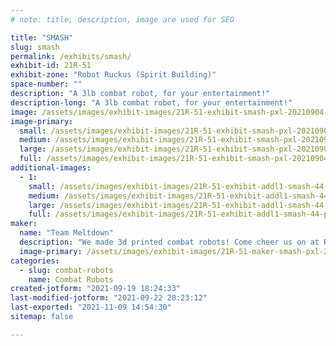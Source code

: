 ```yaml
---
# note: title, description, image are used for SEO

title: "SMASH"
slug: smash
permalink: /exhibits/smash/
exhibit-id: 21R-51
exhibit-zone: "Robot Ruckus (Spirit Building)"
space-number: ""
description: "A 3lb combat robot, for your entertainment!"
description-long: "A 3lb combat robot, for your entertainment!"
image: /assets/images/exhibit-images/21R-51-exhibit-smash-pxl-20210904-180457083-large.jpg
image-primary: 
  small: /assets/images/exhibit-images/21R-51-exhibit-smash-pxl-20210904-180457083-small.jpg
  medium: /assets/images/exhibit-images/21R-51-exhibit-smash-pxl-20210904-180457083-medium.jpg
  large: /assets/images/exhibit-images/21R-51-exhibit-smash-pxl-20210904-180457083-large.jpg
  full: /assets/images/exhibit-images/21R-51-exhibit-smash-pxl-20210904-180457083-full.jpg
additional-images: 
  - 1:
    small: /assets/images/exhibit-images/21R-51-exhibit-addl1-smash-44-pxl-20210918-032545047-4082-small.jpg
    medium: /assets/images/exhibit-images/21R-51-exhibit-addl1-smash-44-pxl-20210918-032545047-4082-medium.jpg
    large: /assets/images/exhibit-images/21R-51-exhibit-addl1-smash-44-pxl-20210918-032545047-4082-large.jpg
    full: /assets/images/exhibit-images/21R-51-exhibit-addl1-smash-44-pxl-20210918-032545047-4082-full.jpg
maker: 
  name: "Team Meltdown"
  description: "We made 3d printed combat robots! Come cheer us on at Robot Ruckus!"
  image-primary: /assets/images/exhibit-images/21R-51-maker-smash-pxl-20210918-032545047-medium.jpg
categories: 
  - slug: combat-robots
    name: Combat Robots
created-jotform: "2021-09-19 18:24:33"
last-modified-jotform: "2021-09-22 20:23:12"
last-exported: "2021-11-09 14:54:30"
sitemap: false

---
```

